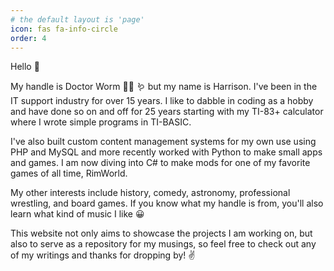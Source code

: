 ```yaml
---
# the default layout is 'page'
icon: fas fa-info-circle
order: 4
---
```


<!-- >> Add Markdown syntax content to file `_tabs/about.md`{: .filepath } and it will show up on this page.
{: .prompt-tip } -->

Hello :wave:

My handle is Doctor Worm :man_health_worker: :worm: but my name is Harrison. I've been in the IT support industry for over 15 years. I like to dabble in coding as a hobby and have done so on and off for 25 years starting with my TI-83+ calculator where I wrote simple programs in TI-BASIC.

I've also built custom content management systems for my own use using PHP and MySQL and more recently worked with Python to make small apps and games. I am now diving into C# to make mods for one of my favorite games of all time, RimWorld.

My other interests include history, comedy, astronomy, professional wrestling, and board games. If you know what my handle is from, you'll also learn what kind of music I like :grinning:

This website not only aims to showcase the projects I am working on, but also to serve as a repository for my musings, so feel free to check out any of my writings and thanks for dropping by! :v:
